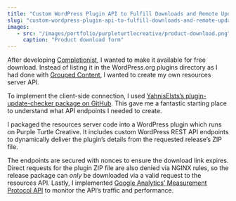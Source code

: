 ```yaml
---
title: "Custom WordPress Plugin API to Fulfill Downloads and Remote Updates"
slug: "custom-wordpress-plugin-api-to-fulfill-downloads-and-remote-updates"
images:
   - src: "/images/portfolio/purpleturtlecreative/product-download.png"
     caption: "Product download form"
---
```


After developing [Completionist](https://purpleturtlecreative.com/completionist/), I wanted to make it available for free download. Instead of listing it in the WordPress.org plugins directory as I had done with [Grouped Content](https://wordpress.org/plugins/grouped-content/), I wanted to create my own resources server API.

To implement the client-side connection, I used [YahnisElsts’s plugin-update-checker package on GitHub](https://github.com/YahnisElsts/plugin-update-checker). This gave me a fantastic starting place to understand what API endpoints I needed to create.

I packaged the resources server code into a WordPress plugin which runs on Purple Turtle Creative. It includes custom WordPress REST API endpoints to dynamically deliver the plugin’s details from the requested release’s ZIP file.

The endpoints are secured with nonces to ensure the download link expires. Direct requests for the plugin ZIP file are also denied via NGINX rules, so the release package can _only_ be downloaded via a valid request to the resources API. Lastly, I implemented [Google Analytics’ Measurement Protocol API](https://developers.google.com/analytics/devguides/collection/protocol/ga4/sending-events?client_type=gtag) to monitor the API’s traffic and performance.
